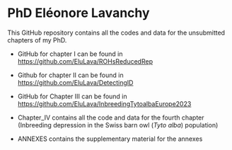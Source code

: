 # PhD Eléonore Lavanchy

This GitHub repository contains all the codes and data for the unsubmitted chapters of my PhD.

- GitHub for chapter I can be found in https://github.com/EluLava/ROHsReducedRep

- Github for chapter II can be found in https://github.com/EluLava/DetectingID

- GitHub for Chapter III can be found in https://github.com/EluLava/InbreedingTytoalbaEurope2023

- Chapter_IV contains all the code and data for the fourth chapter (Inbreeding depression in the Swiss barn owl (*Tyto* *alba*) population)

- ANNEXES contains the supplementary material for the annexes

